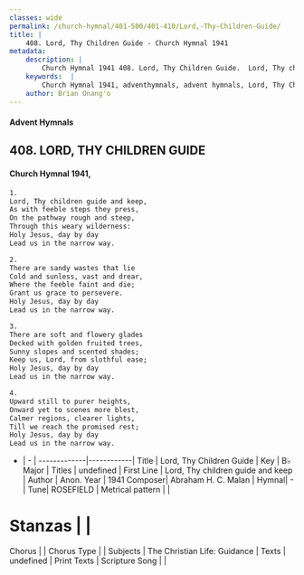 ```yaml
---
classes: wide
permalink: /church-hymnal/401-500/401-410/Lord,-Thy-Children-Guide/
title: |
    408. Lord, Thy Children Guide - Church Hymnal 1941
metadata:
    description: |
        Church Hymnal 1941 408. Lord, Thy Children Guide.  Lord, Thy children guide and keep,  As with feeble steps they press,  On the pathway rough and steep,  Through this weary wilderness:  Holy Jesus, day by day  Lead us in the narrow way. 
    keywords:  |
        Church Hymnal 1941, adventhymnals, advent hymnals, Lord, Thy Children Guide, Lord, Thy children guide and keep. 
    author: Brian Onang'o
---
```


#### Advent Hymnals
## 408. LORD, THY CHILDREN GUIDE
####  Church Hymnal 1941,

```txt
1.
Lord, Thy children guide and keep, 
As with feeble steps they press, 
On the pathway rough and steep, 
Through this weary wilderness: 
Holy Jesus, day by day 
Lead us in the narrow way. 

2.
There are sandy wastes that lie 
Cold and sunless, vast and drear, 
Where the feeble faint and die; 
Grant us grace to persevere. 
Holy Jesus, day by day 
Lead us in the narrow way. 

3.
There are soft and flowery glades 
Decked with golden fruited trees, 
Sunny slopes and scented shades; 
Keep us, Lord, from slothful ease; 
Holy Jesus, day by day 
Lead us in the narrow way. 

4.
Upward still to purer heights, 
Onward yet to scenes more blest, 
Calmer regions, clearer lights, 
Till we reach the promised rest; 
Holy Jesus, day by day 
Lead us in the narrow way.

```

- |   -  |
-------------|------------|
Title | Lord, Thy Children Guide |
Key | B♭ Major |
Titles | undefined |
First Line | Lord, Thy children guide and keep |
Author | Anon.
Year | 1941
Composer| Abraham H. C. Malan |
Hymnal|  - |
Tune| ROSEFIELD |
Metrical pattern | |
# Stanzas |  |
Chorus |  |
Chorus Type |  |
Subjects | The Christian Life: Guidance |
Texts | undefined |
Print Texts | 
Scripture Song |  |
    

